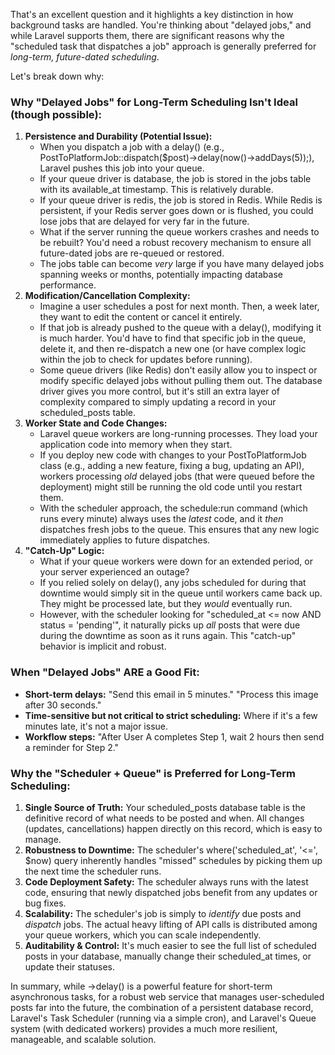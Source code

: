 That's an excellent question and it highlights a key distinction in how background tasks are handled. You're thinking about "delayed jobs," and while Laravel supports them, there are significant reasons why the "scheduled task that dispatches a job" approach is generally preferred for *long-term, future-dated scheduling*.

Let's break down why:

### **Why "Delayed Jobs" for Long-Term Scheduling Isn't Ideal (though possible):**

1. **Persistence and Durability (Potential Issue):**  
   * When you dispatch a job with a delay() (e.g., PostToPlatformJob::dispatch($post)-\>delay(now()-\>addDays(5));), Laravel pushes this job into your queue.  
   * If your queue driver is database, the job is stored in the jobs table with its available\_at timestamp. This is relatively durable.  
   * If your queue driver is redis, the job is stored in Redis. While Redis is persistent, if your Redis server goes down or is flushed, you could lose jobs that are delayed for very far in the future.  
   * What if the server running the queue workers crashes and needs to be rebuilt? You'd need a robust recovery mechanism to ensure all future-dated jobs are re-queued or restored.  
   * The jobs table can become *very* large if you have many delayed jobs spanning weeks or months, potentially impacting database performance.  
2. **Modification/Cancellation Complexity:**  
   * Imagine a user schedules a post for next month. Then, a week later, they want to edit the content or cancel it entirely.  
   * If that job is already pushed to the queue with a delay(), modifying it is much harder. You'd have to find that specific job in the queue, delete it, and then re-dispatch a new one (or have complex logic within the job to check for updates before running).  
   * Some queue drivers (like Redis) don't easily allow you to inspect or modify specific delayed jobs without pulling them out. The database driver gives you more control, but it's still an extra layer of complexity compared to simply updating a record in your scheduled\_posts table.  
3. **Worker State and Code Changes:**  
   * Laravel queue workers are long-running processes. They load your application code into memory when they start.  
   * If you deploy new code with changes to your PostToPlatformJob class (e.g., adding a new feature, fixing a bug, updating an API), workers processing *old* delayed jobs (that were queued before the deployment) might still be running the old code until you restart them.  
   * With the scheduler approach, the schedule:run command (which runs every minute) always uses the *latest* code, and it *then* dispatches fresh jobs to the queue. This ensures that any new logic immediately applies to future dispatches.  
4. **"Catch-Up" Logic:**  
   * What if your queue workers were down for an extended period, or your server experienced an outage?  
   * If you relied solely on delay(), any jobs scheduled for during that downtime would simply sit in the queue until workers came back up. They might be processed late, but they *would* eventually run.  
   * However, with the scheduler looking for "scheduled\_at \<= now AND status \= 'pending'", it naturally picks up *all* posts that were due during the downtime as soon as it runs again. This "catch-up" behavior is implicit and robust.

### **When "Delayed Jobs" ARE a Good Fit:**

* **Short-term delays:** "Send this email in 5 minutes." "Process this image after 30 seconds."  
* **Time-sensitive but not critical to strict scheduling:** Where if it's a few minutes late, it's not a major issue.  
* **Workflow steps:** "After User A completes Step 1, wait 2 hours then send a reminder for Step 2."

### **Why the "Scheduler \+ Queue" is Preferred for Long-Term Scheduling:**

1. **Single Source of Truth:** Your scheduled\_posts database table is the definitive record of what needs to be posted and when. All changes (updates, cancellations) happen directly on this record, which is easy to manage.  
2. **Robustness to Downtime:** The scheduler's where('scheduled\_at', '\<=', $now) query inherently handles "missed" schedules by picking them up the next time the scheduler runs.  
3. **Code Deployment Safety:** The scheduler always runs with the latest code, ensuring that newly dispatched jobs benefit from any updates or bug fixes.  
4. **Scalability:** The scheduler's job is simply to *identify* due posts and *dispatch* jobs. The actual heavy lifting of API calls is distributed among your queue workers, which you can scale independently.  
5. **Auditability & Control:** It's much easier to see the full list of scheduled posts in your database, manually change their scheduled\_at times, or update their statuses.

In summary, while \-\>delay() is a powerful feature for short-term asynchronous tasks, for a robust web service that manages user-scheduled posts far into the future, the combination of a persistent database record, Laravel's Task Scheduler (running via a simple cron), and Laravel's Queue system (with dedicated workers) provides a much more resilient, manageable, and scalable solution.